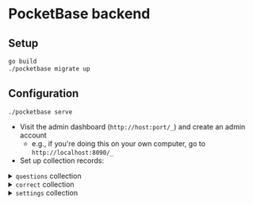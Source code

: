 # PocketBase backend

## Setup

```bash
go build
./pocketbase migrate up
```

## Configuration

```bash
./pocketbase serve
```

- Visit the admin dashboard (`http://host:port/_`) and create an admin account
  - e.g., if you're doing this on your own computer, go to `http://localhost:8090/_`
- Set up collection records:

<details>
  <summary><code>questions</code> collection</summary><br>

  A collection of questions in the quiz.  
  (Visible by anyone)

  - `index` (number): number used to determine order of questions in the quiz
    - higher = later
    - must start at 0 and increase
  - `question` (text): question text
  - `choices` (JSON): JSON array of choices (in text form)
</details>

<details>
  <summary><code>correct</code> collection</summary><br>

  A collection of correct answers, each corresponding to a question.  
  (Only visible by admins)

  - `question` (relation): the corresponding question
  - `correct` (number): the choice index which is correct
    - the choices array supplied in the `questions` collection is 0-indexed
    - 0 means the first choice in the choices array is correct
</details>

<details>
  <summary><code>settings</code> collection</summary><br>

  A collection of settings consisting of key-value pairs.  
  (Visible by anyone, except for the `successKW` setting)

  - `key` (text):
    <details>
      <summary>valid keys</summary>

      - `startHTML` (HTML): the HTML on the start screen (excluding the start button)
      - `startButtonTxt` (plain text): the text on the start button
      - `nextButtonTxt` (plain text): the text on the button to advance to the next question
      - `submitButtonTxt` (plain text): the text on the button to advance past the last question (submit answers)
      - `proceedConfirmTxt` (plain text): the text in the confirmation dialog shown when the user advances to the next question without answering the current one
      - `failureHTML` (HTML): the HTML on the failure screen (excluding the keyword)
      - `failureKW` (HTML): the HTML keyword on the failure screen
      - `successHTML` (HTML): the HTML on the success screen (excluding the keyword)
      - `successKW` (HTML): the HTML keyword on the success screen
        <details>
          <summary>available placeholders for embedding stats</summary>

          - `%userID%`: the user's ID (as reported in the `attempts` collection)
          - `%attempts%`: how many attempts this run took (previous unsuccessful attempts + this successful attempt) for the user
          - `%attemptTime%`: how much time, in milliseconds, the user took for this successful attempt
          - `%totalTime%`: how much time, in milliseconds, the user took over all attempts in this run
        </details>
    </details>
  - `value` (JSON): the value of the setting (either a JSON string or a JSON array of strings)
    - Note that this must adhere to valid JSON syntax (strings must be surrounded by double quotes)
    - if the value is an array of strings, then they will be concatenated into one string (delimited by newline)

## Serving frontend

See [main README](../README.md).
